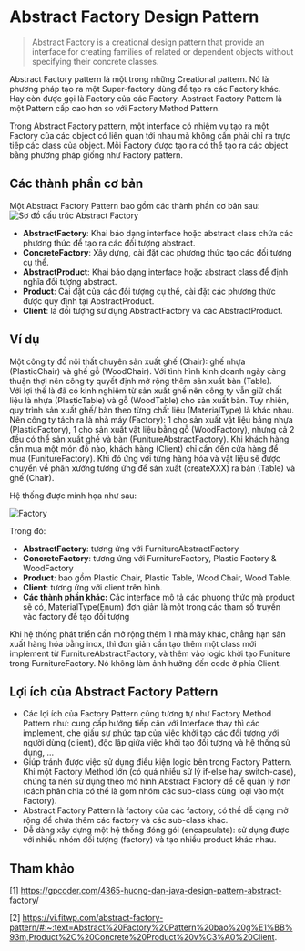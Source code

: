 # Abstract Factory Design Pattern
>Abstract Factory is a creational design pattern that provide an interface for creating families of  related or dependent objects without specifying their concrete classes.

Abstract Factory pattern là một trong những Creational pattern. Nó là phương pháp tạo ra một Super-factory dùng để tạo ra các Factory khác. Hay còn được gọi là Factory của các Factory. Abstract Factory Pattern là một Pattern cấp cao hơn so với Factory Method Pattern.

Trong Abstract Factory pattern, một interface có nhiệm vụ tạo ra một Factory của các object có liên quan tới nhau mà không cần phải chỉ ra trực tiếp các class của object. Mỗi Factory được tạo ra có thể tạo ra các object bằng phương pháp giống như Factory pattern.

## Các thành phần cơ bản
Một Abstract Factory Pattern bao gồm các thành phần cơ bản sau:
![Sơ đồ cấu trúc Abstract Factory](https://i.imgur.com/xtQ9wDK.png)

- **AbstractFactory**: Khai báo dạng interface hoặc abstract class chứa các phương thức để tạo ra các đối tượng abstract.
- **ConcreteFactory**: Xây dựng, cài đặt các phương thức tạo các đối tượng cụ thể.
- **AbstractProduct**: Khai báo dạng interface hoặc abstract class để định nghĩa đối tượng abstract.
- **Product**: Cài đặt của các đối tượng cụ thể, cài đặt các phương thức được quy định tại AbstractProduct.
- **Client**: là đối tượng sử dụng AbstractFactory và các AbstractProduct.

## Ví dụ 
Một công ty đồ nội thất chuyên sản xuất ghế (Chair): ghế nhựa (PlasticChair) và ghế gỗ (WoodChair). Với tình hình kinh doanh ngày càng thuận thợi nên công ty quyết định mở rộng thêm sản xuất bàn (Table).\
Với lợi thế là đã có kinh nghiệm từ sản xuất ghế nên công ty vẫn giữ chất liệu là nhựa (PlasticTable) và gỗ (WoodTable) cho sản xuất bàn. Tuy nhiên, quy trình sản xuất ghế/ bàn theo từng chất liệu (MaterialType) là khác nhau. Nên công ty tách ra là nhà máy (Factory): 1 cho sản xuất vật liệu bằng nhựa (PlasticFactory), 1 cho sản xuất vật liệu bằng gỗ (WoodFactory), nhưng cả 2 đều có thể sản xuất ghế và bàn (FunitureAbstractFactory). Khi khách hàng cần mua một món đồ nào, khách hàng (Client) chỉ cần đến cửa hàng để mua (FunitureFactory). Khi đó ứng với từng hàng hóa và vật liệu sẽ được chuyển về phân xưởng tương ứng để sản xuất (createXXX) ra bàn (Table) và ghế (Chair).

Hệ thống được minh họa như sau:

![Factory](https://gpcoder.com/wp-content/uploads/2018/09/design-patterns-abstract-factory-diagram.png)

Trong đó:
- **AbstractFactory**: tương ứng với FurnitureAbstractFactory
- **ConcreteFactory**: tương ứng với FurnitureFactory, Plastic Factory & WoodFactory
- **Product**: bao gồm Plastic Chair, Plastic Table, Wood Chair, Wood Table.
- **Client**: tương ứng với client trên hình.
- **Các thành phần khác:** Các interface mô tả các phuong thức mà product sẽ có, MaterialType(Enum) đơn giản là một trong các tham số truyền vào factory để tạo đối tượng

Khi hệ thống phát triển cần mở rộng thêm 1 nhà máy khác, chẳng hạn sản xuất hàng hóa bằng inox, thì đơn giản cần tạo thêm một class mới implement từ FurnitureAbstractFactory, và thêm vào logic khởi tạo Funiture trong FurnitureFactory. Nó không làm ảnh hưởng đến code ở phía Client.

## Lợi ích của Abstract Factory Pattern
- Các lợi ích của Factory Pattern cũng tương tự như Factory Method Pattern như: cung cấp hướng tiếp cận với Interface thay thì các implement, che giấu sự phức tạp của việc khởi tạo các đối tượng với người dùng (client), độc lập giữa việc khởi tạo đối tượng và hệ thống sử dụng, …
- Giúp tránh được việc sử dụng điều kiện logic bên trong Factory Pattern. Khi một Factory Method lớn (có quá nhiều sử lý if-else hay switch-case), chúng ta nên sử dụng theo mô hình Abstract Factory để dễ quản lý hơn (cách phân chia có thể là gom nhóm các sub-class cùng loại vào một Factory).
- Abstract Factory Pattern là factory của các factory, có thể dễ dạng mở rộng để chứa thêm các factory và các sub-class khác.
- Dễ dàng xây dựng một hệ thống đóng gói (encapsulate): sử dụng được với nhiều nhóm đối tượng (factory) và tạo nhiều product khác nhau.

## Tham khảo
[1] https://gpcoder.com/4365-huong-dan-java-design-pattern-abstract-factory/

[2] https://vi.fitwp.com/abstract-factory-pattern/#:~:text=Abstract%20Factory%20Pattern%20bao%20g%E1%BB%93m,Product%2C%20Concrete%20Product%20v%C3%A0%20Client.
